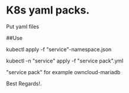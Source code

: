 # K8s yaml packs.

Put yaml files 

##Use

kubectl apply -f "service"-namespace.json
  
kubectl -n "service" apply -f "service pack".yml

"service pack" for example owncloud-mariadb

Best Regards!.
